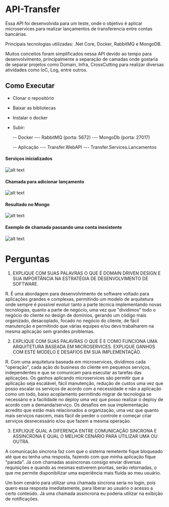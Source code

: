 # API-Transfer
Essa API foi desenvolvida para um teste, onde o objetivo é aplicar microservices para realizar lançamentos de transferencia entre
contas bancárias.

Principais tecnologias utilizadas: .Net Core, Docker, RabbitMQ e MongoDB.

Muitos conceitos foram simplificados nessa API devido ao tempo para desenvolvimento, principalmente a separação de camadas onde
gostaria de separar projetos como Domain, Infra, CrossCutting para realizar diversas atividades como IoC, Log, entre outros.

## Como Executar
 - Clonar o repositório
 - Baixar as bibliotecas
 - Instalar o docker
 - Subir:
 
   -- Docker
      --- RabbitMQ (porta: 5672)
      --- MongoDb (porta: 27017)
      
   -- Aplicação
      --- Transfer.WebAPI
      --- Transfer.Services.Lancamentos

#### Serviços inicializados
![alt text](https://i.ibb.co/stDK29m/inicializado.png)

#### Chamada para adicionar lançamento
![alt text](https://i.ibb.co/25CcjGQ/chamada.png)

#### Resultado no Mongo
![alt text](https://i.ibb.co/hm5pttf/result.png)

#### Exemplo de chamada passando uma conta inexistente
![alt text](https://i.ibb.co/C6YYGGF/erro-conta-destino-nao-encontrada.png)

# Perguntas
1) EXPLIQUE COM SUAS PALAVRAS O QUE É DOMAIN DRIVEN DESIGN E SUA IMPORTÂNCIA
NA ESTRATÉGIA DE DESENVOLVIMENTO DE SOFTWARE.

R. É uma abordagem para desenvolvimento de software voltado para aplicações grandes e complexas,
permitindo um modelo de arquitetura onde sempre é possível evoluir tanto a parte técnica implementando
novas tecnologias, quanto a parte de negócio, uma vez que "dividimos" todo o negócio do cliente no design
de dominios, gerando um código mais organizado, desacoplado, focado no negócio do cliente, de fácil manutenção e permitindo que
várias equipes e/ou devs trabalharem na mesma aplicação sem grandes problemas.

2) EXPLIQUE COM SUAS PALAVRAS O QUE É E COMO FUNCIONA UMA ARQUITETURA BASEADA
EM MICROSERVICES. EXPLIQUE GANHOS COM ESTE MODELO E DESAFIOS EM SUA
IMPLEMENTAÇÃO.

R. Com uma arquitetura baseada em microservices, dividimos cada "operação", cada ação do business do cliente em pequenos serviços,
independentes e que se comunicam para esecutar as tarefas das aplicações. Os ganhos aplicando microservices são permitir que a aplicação
seja escalável, fácil manutenção, redução de custos uma vez que posso escalar os serviços de acordo com a necessidade e não
a aplicação como um todo, baixo acoplamento permitindo migrar de tecnologia se necessário e a facilidade no deploy uma vez que posso
realizar o deploy de acordo com a demanda/serviço. Os desafios em sua implementação acredito que estão mais relacionados a organização,
uma vez que quanto mais serviços nascem, mais fácil de perder o controle e começar criar serviços desnecessário e/ou que fazem a mesma
operação.

3) EXPLIQUE QUAL A DIFERENÇA ENTRE COMUNICAÇÃO SINCRONA E ASSINCRONA E QUAL O
MELHOR CENÁRIO PARA UTILIZAR UMA OU OUTRA.

A comunicação sincrona faz com que o sistema remetente fique bloqueado até que eu tenha uma resposta, fazendo com que minha 
aplicação fique "parada". Já com chamadas assincronas consigo enviar diversas requisições e quando as mesmas estiverem prontas,
serão retornadas, o que me permite disponibilizar uma experiência mais fluída ao meu usuário.

Um bom cenário para utilizar uma chamada sincrona seria no login, pois quero essa resposta imediatamente, para liberar ao usuário
o acesso a certo conteúdo. Já uma chamada assincrona eu poderia utilizar na exibição de notificações.
